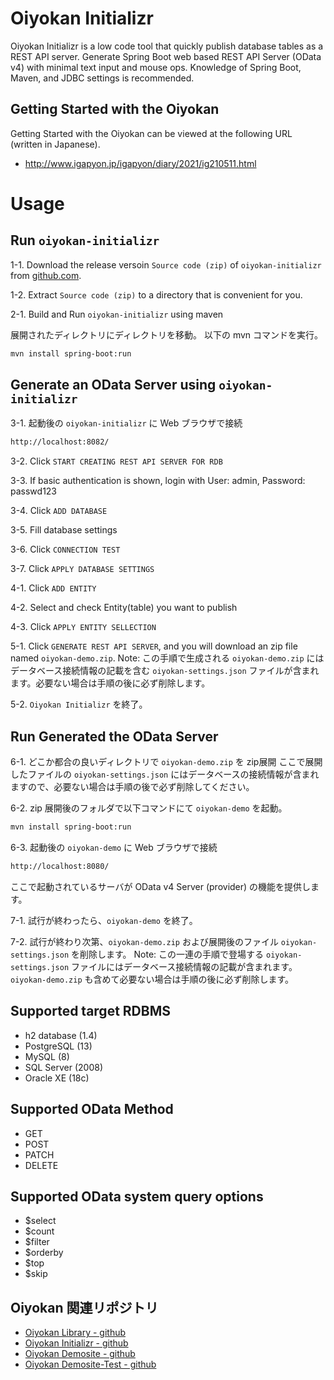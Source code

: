 # Oiyokan Initializr

Oiyokan Initializr is a low code tool that quickly publish database tables as a REST API server.
Generate Spring Boot web based REST API Server (OData v4) with minimal text input and mouse ops.
Knowledge of Spring Boot, Maven, and JDBC settings is recommended.

## Getting Started with the Oiyokan

Getting Started with the Oiyokan can be viewed at the following URL  (written in Japanese).

- http://www.igapyon.jp/igapyon/diary/2021/ig210511.html


# Usage

## Run `oiyokan-initializr`

1-1. Download the release versoin `Source code (zip)` of `oiyokan-initializr` from [github.com](https://github.com/igapyon/oiyokan-initializr/releases).

1-2. Extract `Source code (zip)` to a directory that is convenient for you.

2-1. Build and Run `oiyokan-initializr` using maven

展開されたディレクトリにディレクトリを移動。
以下の mvn コマンドを実行。

```sh
mvn install spring-boot:run
```

## Generate an OData Server using `oiyokan-initializr`

3-1. 起動後の `oiyokan-initializr` に Web ブラウザで接続

```sh
http://localhost:8082/
```

3-2. Click `START CREATING REST API SERVER FOR RDB`

3-3. If basic authentication is shown, login with User: admin, Password: passwd123

3-4. Click `ADD DATABASE`

3-5. Fill database settings

3-6. Click `CONNECTION TEST`

3-7. Click `APPLY DATABASE SETTINGS`

4-1. Click `ADD ENTITY`

4-2. Select and check Entity(table) you want to publish

4-3. Click `APPLY ENTITY SELLECTION`

5-1. Click `GENERATE REST API SERVER`, and you will download an zip file named `oiyokan-demo.zip`.
  Note: この手順で生成される `oiyokan-demo.zip` にはデータベース接続情報の記載を含む `oiyokan-settings.json` ファイルが含まれます。必要ない場合は手順の後に必ず削除します。

5-2. `Oiyokan Initializr` を終了。

## Run Generated the OData Server

6-1. どこか都合の良いディレクトリで `oiyokan-demo.zip` を zip展開
  ここで展開したファイルの `oiyokan-settings.json` にはデータベースの接続情報が含まれますので、必要ない場合は手順の後で必ず削除してください。

6-2. zip 展開後のフォルダで以下コマンドにて `oiyokan-demo` を起動。

```sh
mvn install spring-boot:run
```

6-3. 起動後の `oiyokan-demo` に Web ブラウザで接続

```sh
http://localhost:8080/
```

ここで起動されているサーバが OData v4 Server (provider) の機能を提供します。

7-1. 試行が終わったら、`oiyokan-demo` を終了。

7-2. 試行が終わり次第、`oiyokan-demo.zip` および展開後のファイル `oiyokan-settings.json` を削除します。
  Note: この一連の手順で登場する `oiyokan-settings.json` ファイルにはデータベース接続情報の記載が含まれます。`oiyokan-demo.zip` も含めて必要ない場合は手順の後に必ず削除します。

## Supported target RDBMS

- h2 database (1.4)
- PostgreSQL (13)
- MySQL (8)
- SQL Server (2008)
- Oracle XE (18c)

## Supported OData Method

- GET
- POST
- PATCH
- DELETE

## Supported OData system query options

- $select
- $count
- $filter
- $orderby
- $top
- $skip

## Oiyokan 関連リポジトリ 

- [Oiyokan Library - github](https://github.com/igapyon/oiyokan)
- [Oiyokan Initializr - github](https://github.com/igapyon/oiyokan-initializr)
- [Oiyokan Demosite - github](https://github.com/igapyon/oiyokan-demosite)
- [Oiyokan Demosite-Test - github](https://github.com/igapyon/oiyokan-demosite-test)
